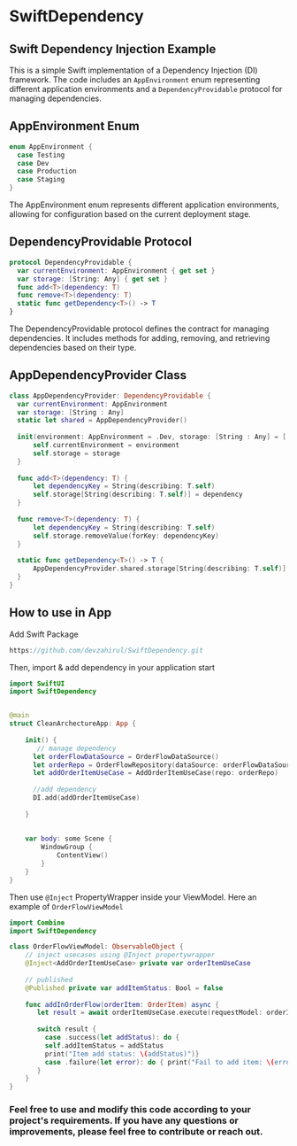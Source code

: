 # SwiftDependency

## Swift Dependency Injection Example

This is a simple Swift implementation of a Dependency Injection (DI) framework. The code includes an `AppEnvironment` enum representing different application environments and a `DependencyProvidable` protocol for managing dependencies.

## AppEnvironment Enum

```swift
enum AppEnvironment {
  case Testing
  case Dev
  case Production
  case Staging
}
```

The AppEnvironment enum represents different application environments, allowing for configuration based on the current deployment stage.

## DependencyProvidable Protocol
```swift
protocol DependencyProvidable {
  var currentEnvironment: AppEnvironment { get set }
  var storage: [String: Any] { get set }
  func add<T>(dependency: T)
  func remove<T>(dependency: T)
  static func getDependency<T>() -> T
}

```
The DependencyProvidable protocol defines the contract for managing dependencies. It includes methods for adding, removing, and retrieving dependencies based on their type.

## AppDependencyProvider Class
```swift
class AppDependencyProvider: DependencyProvidable {
  var currentEnvironment: AppEnvironment
  var storage: [String : Any]
  static let shared = AppDependencyProvider()
  
  init(environment: AppEnvironment = .Dev, storage: [String : Any] = [:]) {
      self.currentEnvironment = environment
      self.storage = storage
  }
  
  func add<T>(dependency: T) {
      let dependencyKey = String(describing: T.self)
      self.storage[String(describing: T.self)] = dependency
  }
  
  func remove<T>(dependency: T) {
      let dependencyKey = String(describing: T.self)
      self.storage.removeValue(forKey: dependencyKey)
  }
  
  static func getDependency<T>() -> T {
      AppDependencyProvider.shared.storage[String(describing: T.self)] as! T
  }
}

```
## How to use in App
Add Swift Package 
```swift
https://github.com/devzahirul/SwiftDependency.git
```
Then, import & add dependency in your application start 
```swift
import SwiftUI
import SwiftDependency


@main
struct CleanArchectureApp: App {
    
    init() {
       // manage dependency 
      let orderFlowDataSource = OrderFlowDataSource()
      let orderRepo = OrderFlowRepository(dataSource: orderFlowDataSource)
      let addOrderItemUseCase = AddOrderItemUseCase(repo: orderRepo)
      
      //add dependency
      DI.add(addOrderItemUseCase)
      
    }
    
    
    var body: some Scene {
        WindowGroup {
            ContentView()
        }
    }
}


```
Then use `@Inject` PropertyWrapper inside your ViewModel. Here an example of `OrderFlowViewModel`
```swift
import Combine
import SwiftDependency

class OrderFlowViewModel: ObservableObject {
    // inject usecases using @Inject propertywrapper
    @Inject<AddOrderItemUseCase> private var orderItemUseCase
    
    // published
    @Published private var addItemStatus: Bool = false
    
    func addInOrderFlow(orderItem: OrderItem) async {
       let result = await orderItemUseCase.execute(requestModel: orderItem)
       
       switch result {
         case .success(let addStatus): do {
         self.addItemStatus = addStatus
         print("Item add status: \(addStatus)")}
         case .failure(let error): do { print("Fail to add item: \(error.localizedDescription)")}
       }
    }
}

```
### Feel free to use and modify this code according to your project's requirements. If you have any questions or improvements, please feel free to contribute or reach out.
